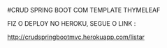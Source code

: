 #CRUD SPRING BOOT COM TEMPLATE THYMELEAF

FIZ O DEPLOY NO HEROKU, SEGUE O LINK :

http://crudspringbootmvc.herokuapp.com/listar
